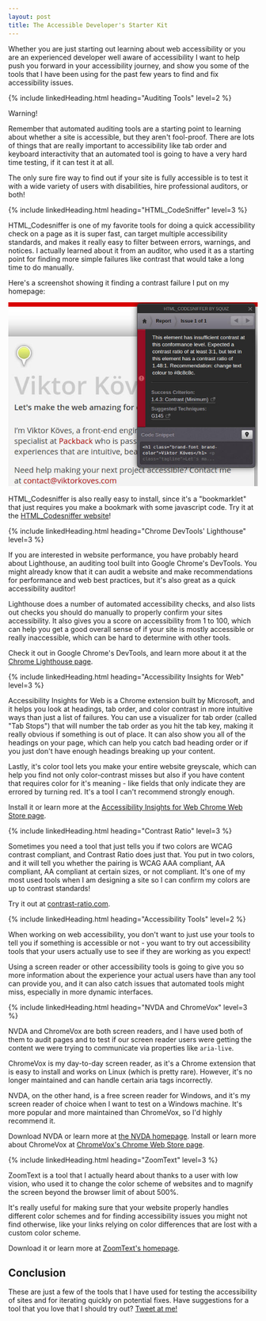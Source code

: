 ```yaml
---
layout: post
title: The Accessible Developer's Starter Kit
---
```


Whether you are just starting out learning about web accessibility or you are an
experienced developer well aware of accessibility I want to help push you
forward in your accessibility journey, and show you some of the tools that I
have been using for the past few years to find and fix accessibility issues.



{% include linkedHeading.html heading="Auditing Tools" level=2 %}

<div class="notice-panel -warning">
  <div class="notice-label">Warning!</div>

  <p>
    Remember that automated auditing tools are a
    starting point to learning about whether a site is accessible, but they
    aren't fool-proof. There are lots of things that are really important to
    accessibility like tab order and keyboard interactivity that an automated
    tool is going to have a very hard time testing, if it can test it at all.
  </p>

  <p>
    The only sure fire way to find out if your site is fully accessible is to
    test it with a wide variety of users with disabilities, hire professional
    auditors, or both!
  </p>
</div>


{% include linkedHeading.html heading="HTML_CodeSniffer" level=3 %}

HTML_Codesniffer is one of my favorite tools for doing a quick accessibility
check on a page as it is super fast, can target multiple accessibility
standards, and makes it really easy to filter between errors, warnings, and
notices. I actually learned about it from an auditor, who used it as a starting
point for finding more simple failures like contrast that would take a long time
to do manually.

Here's a screenshot showing it finding a contrast failure I put on my homepage:

![HTML_Codesniffer error showing contrast failure](/post-assets/html-code-sniffer-example.jpg)

HTML_Codesniffer is also really easy to install, since it's a "bookmarklet" that
just requires you make a bookmark with some javascript code. Try it at
the [HTML_Codesniffer website][html-codesniffer]!


{% include linkedHeading.html heading="Chrome DevTools' Lighthouse" level=3 %}

If you are interested in website performance, you have probably heard about
Lighthouse, an auditing tool built into Google Chrome's DevTools. You might
already know that it can audit a website and make recommendations for
performance and web best practices, but it's also great as a quick accessibility
auditor!

Lighthouse does a number of automated accessibility checks, and also lists out
checks you should do manually to properly confirm your sites accessibility.
It also gives you a score on accessibility from 1 to 100, which can help you get
a good overall sense of if your site is mostly accessible or really
inaccessible, which can be hard to determine with other tools.

Check it out in Google Chrome's DevTools, and learn more about it at the
[Chrome Lighthouse page][lighthouse].


{% include linkedHeading.html heading="Accessibility Insights for Web" level=3 %}

Accessibility Insights for Web is a Chrome extension built by Microsoft, and it
helps you look at headings, tab order, and color contrast in more intuitive ways
than just a list of failures. You can use a visualizer for tab order (called
"Tab Stops") that will number the tab order as you hit the tab key, making it
really obvious if something is out of place. It can also show you all of the
headings on your page, which can help you catch bad heading order or if you just
don't have enough headings breaking up your content.

Lastly, it's color tool lets you make your entire website greyscale, which can
help you find not only color-contrast misses but also if you have content that
requires color for it's meaning - like fields that only indicate they are
errored by turning red. It's a tool I can't recommend strongly enough.

Install it or learn more at the
[Accessibility Insights for Web Chrome Web Store page][a11y-insights-for-web].


{% include linkedHeading.html heading="Contrast Ratio" level=3 %}

Sometimes you need a tool that just tells you if two colors are WCAG contrast
compliant, and Contrast Ratio does just that. You put in two colors, and it will
tell you whether the pairing is WCAG AAA compliant, AA compliant, AA compliant
at certain sizes, or not compliant. It's one of my most used tools when I am
designing a site so I can confirm my colors are up to contrast standards!

Try it out at [contrast-ratio.com][contrast-ratio].



{% include linkedHeading.html heading="Accessibility Tools" level=2 %}

When working on web accessibility, you don't want to just use your tools to tell
you if something is accessible or not - you want to try out accessibility tools
that your users actually use to see if they are working as you expect!

Using a screen reader or other accessibility tools is going to give you so more
information about the experience your actual users have than any tool can
provide you, and it can also catch issues that automated tools might miss,
especially in more dynamic interfaces.

{% include linkedHeading.html heading="NVDA and ChromeVox" level=3 %}

NVDA and ChromeVox are both screen readers, and I have used both of them to
audit pages and to test if our screen reader users were getting the content we
were trying to communicate via properties like `aria-live`.

ChromeVox is my day-to-day screen reader, as it's a Chrome extension that is
easy to install and works on Linux (which is pretty rare). However, it's no
longer maintained and can handle certain aria tags incorrectly.

NVDA, on the other hand, is a free screen reader for Windows, and it's my screen
reader of choice when I want to test on a Windows machine. It's more popular
and more maintained than ChromeVox, so I'd highly recommend it.

Download NVDA or learn more at [the NVDA homepage][nvda]. Install or learn more
about ChromeVox at [ChromeVox's Chrome Web Store page][chromevox].

{% include linkedHeading.html heading="ZoomText" level=3 %}

ZoomText is a tool that I actually heard about thanks to a user with low
vision, who used it to change the color scheme of websites and to magnify the
screen beyond the browser limit of about 500%.

It's really useful for making sure that your website properly handles different
color schemes and for finding accessibility issues you might not find otherwise,
like your links relying on color differences that are lost with a custom color
scheme.

Download it or learn more at [ZoomText's homepage][zoomtext].

## Conclusion

These are just a few of the tools that I have used for testing the accessibility
of sites and for iterating quickly on potential fixes. Have suggestions for a
tool that you love that I should try out? [Tweet at me!][my-twitter]


<!-- All links for simplicity -->
[a11y-insights-for-web]: https://chrome.google.com/webstore/detail/accessibility-insights-fo/pbjjkligggfmakdaogkfomddhfmpjeni
[chromevox]: https://chrome.google.com/webstore/detail/chromevox-classic-extensi/kgejglhpjiefppelpmljglcjbhoiplfn?hl=en
[contrast-ratio]: https://contrast-ratio.com/
[html-codesniffer]: https://squizlabs.github.io/HTML_CodeSniffer/
[lighthouse]: https://developers.google.com/web/tools/lighthouse
[my-twitter]: https://twitter.com/viktor_koves
[nvda]: https://www.nvaccess.org/download/
[zoomtext]: https://www.zoomtext.com/
